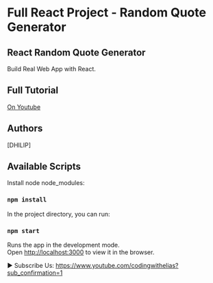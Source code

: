 # Full React Project - Random Quote Generator

## React Random Quote Generator

Build Real Web App with React.

## Full Tutorial

[On Youtube](https://youtu.be/LzYTqzi9rQk)

## Authors

[DHILIP]

## Available Scripts

Install node node_modules:

### `npm install`

In the project directory, you can run:

### `npm start`

Runs the app in the development mode.<br>
Open [http://localhost:3000](http://localhost:3000) to view it in the browser.


► Subscribe Us:
https://www.youtube.com/codingwithelias?sub_confirmation=1